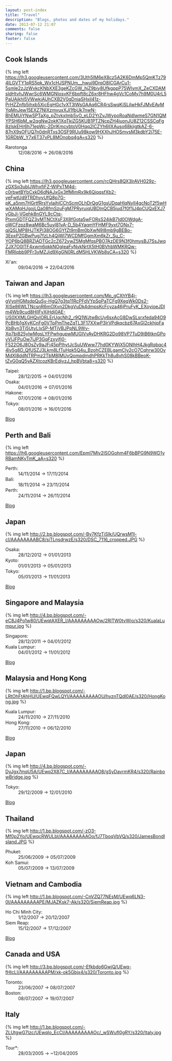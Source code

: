 ```yaml
---
layout: post-index
title: "Travel"
description: "Blogs, photos and dates of my holidays."
date: 2013-07-12 21:07
comments: false
sharing: false
footer: false
---
```


<article>

Cook Islands
------------

{% img left https://lh3.googleusercontent.com/3Uth5IM6eX8cz5A2K6DmMp5QmKTz794ILGVTY1qRS5pk_Wx1cHJSPNUm__hwuj9DrqO8ICGArCu1-5smle2zJzWvkcKNbXXE3geKZcGW_hjZ9biy8UfkgppP75WIvmX_ZeCXDAMsldHtvhJWwrSc6WMGNIosvKF6bpft8cZ6xr8HFhw4gVc1CoMy7h9M0U4rL5PaUAjkhl5VWwkiAUhCXB2V0qDniaSHxil41z-PrHZZnfb5ihxb5XjcEgHGc1vXT3lWsGAAq6CR4rsSwqKiSLjlwHkFJMvEAyMYqMnJew15EXZ7NIXzmvuxXJI1fbUk7nwN-BhEMUiYNwSPTaXg_pZtvkxImb5yO_eLD2YrZyJWypoRoaNdIwmeS7GN1QMYPSH6bM_w2qgNw2okK1XqTkiZG5KUB1PTZNcpZH4iuonJU8Z12CSSCqFg8zlskEHr6h71epWc-2DrlKmcybtoV0Hqq2lCZYh6lIXAuso68kjigtkAZ-6-87nX9sOFUQ7n0dnRTxs3OSF9RUu98kow9HXXhJHOSmvsM3kdbY2j75E-1GRDbW_Y7x6T37vPL8MOnobq4gA=s320 %}

<dl>
<dt>Rarotonga</dt>
<dd>12/08/2016 &rarr; 26/08/2016</dd>
</dl>

</article>

<article>

China
-----

{% img left https://lh3.googleusercontent.com/rcQHrs8QX3lrAVH029z-zGXSq3ubIJWhxfjFZ-WIPxTM4d-c0rbwtBYbCxkD6dNAJxGx3tfMImRx9k6QiqqsfXb2-yeFwtUd9TRDhyvUfQ8p7G-pK_a5nm7HGrtfRrsYyIajhICChScmOLhDrQgG1gsUDqaHlqNyII4gcNoT2f5wHwXAMqHJgojLQa08fmSzuFgM7PRyruiqUBDlnQCB5iud7f0f1jJ4pCUQxEXJ7yGbJi-VGehk8nGYL9cCtq-PtxmGDTFQZ3vMTNCtXsF3X8fGota5wFORsS24ikB7Id0OWdgA-oWCFzpz8waM6Bc5uyI81vA-D_5b4YaqmYFHMF9yxt7ONx7-qjQSLMP8HJTKPi38OG6GYfZt9mBm0bXwN9l8mb9gBEBo-3EpxPZGBwPug7fzLh4QjWI7WCDMfGgmXm6kZr_Su_C-YOP6bQ8BRZlADTGc2cZ672ywZ5MgMfqsPBO7AzDE9N3f0hmysBJ7SsJwqZJX7O0lTF4xwm6qkkNOgIeaFyNykNrtX5tH0BVhbWMKRQw-FMRlqbb9PFr3yMZJid9XgGN0RLdM5HLVKWb8sCA=s320 %}

<dl>
<dt>Xi'an:</dt>
<dd>09/04/2016 &rarr; 22/04/2016</dd>
</dl>


</article>

<article>

Taiwan and Japan
----------------

{% img left https://lh3.googleusercontent.com/Mp_gCXhYB4j-gVyoHGMsdpQuSy-HgQ7g3tq11RcPFdVYpSpPaTCFg9XeqWk0Ds2-XlSe86WLTNcsnR6mOXvn2DkgVuDk4dmpsKcFcyza46jPruFyK_EXoyioeJDlm4Wb9cud8HlIFvXiHdj0AE-US0XXMLGHQvlORLErUgcNh2_r9Q1WJtwBcUy6sxAcG8DwSLsrxfeda94O9PcBHb1gXyKCnFg0VTpPmTheZqTL3F17XXwP3lrVPdkqcbz67AxGl2ckhjpFaXbByn3Ti5UtyLIxSP-MTiVBJPpNL9Wv-Xp7bi825ylwMgsLYFPwhgupwMUGIVvAyDHKRG2Do98VP7TuD9iB6tknGPoyVlJFPuOw7iJP3GqFzxyjfj0-F522O6J8OsZy9aJFi45pPlhytJcSuUWww77hd0KYWjX5ONlhH4JkgRqbqc44lv5g8D_QfUSZJ3Lkm8LfTuHqk5Q4u_BzohCZEBLgamCIy2cO7Cqhrw30OvMdXl8ddNTRPmz2TbM8IMUvQompdmdhPRKkTh8u8vhS08kBBeoK-tZvG0qQ5yAZXtcozKBrEdiyzJ_hpBVbta8=s320 %}

<dl>
<dt>Taipei:</dt>
<dd>28/12/2015 &rarr; 04/01/2016</dd>
<dt>Osaka:</dt>
<dd>04/01/2016 &rarr; 07/01/2016</dd>
<dt>Hakone:</dt>
<dd>07/01/2016 &rarr; 08/01/2016</dd>
<dt>Tokyo:</dt>
<dd>08/01/2016 &rarr; 16/01/2016</dd>
</dl>

<a href="http://taipan2016.blogspot.com/" class="btn">Blog</a>

</article>

<article>

Perth and Bali
--------------

{% img left https://lh6.googleusercontent.com/Epml7Mlv2ISOGohm4F6bBPG9N9WD1yRBamNKyTmK_aA=s320 %}

<dl>
<dt>Perth:</dt>
<dd>14/11/2014 &rarr; 17/11/2014</dd>
<dt>Bali:</dt>
<dd>18/11/2014 &rarr; 23/11/2014</dd>
<dt>Perth:</dt>
<dd>24/11/2014 &rarr; 26/11/2014</dd>
</dl>

<a href="http://bali2014.stevenocchipinti.com/" class="btn">Blog</a>

</article>

<article>

Japan
-----

{% img left http://2.bp.blogspot.com/-By7KfzTiSIk/UQrwsM1l-cI/AAAAAAAABC8/siTLnsdrwzE/s320/DSC_7116_cropped.JPG %}

<dl>
<dt>Osaka:</dt>
<dd>28/12/2012 &rarr; 01/01/2013</dd>
<dt>Kyoto:</dt>
<dd>01/01/2013 &rarr; 05/01/2013</dd>
<dt>Tokyo:</dt>
<dd>05/01/2013 &rarr; 11/01/2013</dd>
</dl>

<a href="http://japan2013.stevenocchipinti.com/" class="btn">Blog</a>

</article>

<article>

Singapore and Malaysia
----------------------

{% img left http://4.bp.blogspot.com/-eC8J4Po1w80/UEwqtAXER_I/AAAAAAAAAOw/2RlTW0tvWio/s320/KualaLumpur.jpg %}

<dl>
<dt>Singapore:</dt>
<dd>28/12/2011 &rarr; 04/01/2012</dd>
<dt>Kuala Lumpur:</dt>
<dd>04/01/2012 &rarr; 11/01/2012</dd>
</dl>

<a href="http://sinkul2012.stevenocchipinti.com/" class="btn">Blog</a>

</article>

<article>

Malaysia and Hong Kong
----------------------

{% img left http://1.bp.blogspot.com/-LRtOhFtAhHU/UEwqFQwLQYI/AAAAAAAAAOU/hyznTQdl0AE/s320/HongKong.jpg %}

<dl>
<dt>Kuala Lumpur:</dt>
<dd>24/11/2010 &rarr; 27/11/2010</dd>
<dt>Hong Kong:</dt>
<dd>27/11/2010 &rarr; 06/12/2010</dd>
</dl>

<a href="http://klhk2010.stevenocchipinti.com/" class="btn">Blog</a>

</article>

<article>

Japan
-----

{% img left http://4.bp.blogspot.com/-DyJgx7mqU5A/UEwq2X87C_I/AAAAAAAAAO8/gSyDavrmKR4/s320/RainbowBridge.jpg %}

<dl>
<dt>Tokyo:</dt>
<dd>29/12/2009 &rarr; 12/01/2010</dd>
</dl>

<a href="http://japan2010.stevenocchipinti.com/" class="btn">Blog</a>

</article>

<article>

Thailand
--------

{% img left http://1.bp.blogspot.com/-zO3-Mf0p2Yo/UEwqcRWULbI/AAAAAAAAAOo/fJ7TboqVbVQ/s320/JamesBondIsland.JPG %}

<dl>
<dt>Phuket:</dt>
<dd>25/06/2009 &rarr; 05/07/2009</dd>
<dt>Koh Samui:</dt>
<dd>05/07/2009 &rarr; 13/07/2009</dd>
</dl>

</article>

<article>

Vietnam and Cambodia
--------------------

{% img left http://1.bp.blogspot.com/-CnVZQ77NEsM/UEwq6LN3-0I/AAAAAAAAAPE/MJAZKsk7-Ak/s320/SiemReap.jpg %}

<dl>
<dt>Ho Chi Minh City:</dt>
<dd>1/12/2007 &rarr; 20/12/2007</dd>
<dt>Siem Reap:</dt>
<dd>15/12/2007 &rarr; 17/12/2007</dd>
</dl>

<a href="http://vietnam2007.stevenocchipinti.com/" class="btn">Blog</a>

</article>

<article>

Canada and USA
--------------

{% img left http://3.bp.blogspot.com/-Efkbdo6GwjQ/UEwq-fHIcLI/AAAAAAAAAPM/xk-ok5Gbjx4/s320/Toronto.jpg %}

<dl>
<dt>Toronto:</dt>
<dd>23/06/2007 &rarr; 08/07/2007</dd>
<dt>Boston:</dt>
<dd>08/07/2007 &rarr; 19/07/2007</dd>

</dl>

</article>

<article>

Italy
-----

{% img left http://1.bp.blogspot.com/-ZLUtgwG7lzc/UEwqIo_EcCI/AAAAAAAAAOc/_wSWufl0gRY/s320/Italy.jpg %}

<dl>
<dt><span title="Milan &#9992; Venice &#9992; Florence &#9992; Pisa &#9992; Rome &#9992; Pompeii &#9992; Sorento &amp; Capri &#9992; Rome">Tour&#42;</span>:</dt>
<dd>28/03/2005 &rarr; <span title="Not sure about the end date">~12/04/2005</span></dd>
</dl>

<div style="clear: both"/>

</article>
